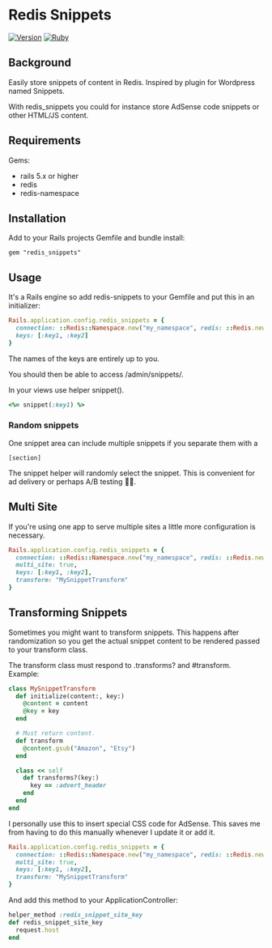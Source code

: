 # Redis Snippets

[![Version](https://img.shields.io/gem/v/redis_snippets.svg?style=flat-square)](https://rubygems.org/gems/redis_snippets)
[![Ruby](https://github.com/wulffeld/redis_snippets/actions/workflows/ci.yml/badge.svg?branch=main)](https://github.com/wulffeld/redis_snippets/actions/workflows/ci.yml)

## Background

Easily store snippets of content in Redis. Inspired by plugin for Wordpress
named Snippets.

With redis_snippets you could for instance store AdSense code snippets or
other HTML/JS content.

## Requirements

Gems:

* rails 5.x or higher
* redis
* redis-namespace

## Installation

Add to your Rails projects Gemfile and bundle install:

```
gem "redis_snippets"
```

## Usage

It's a Rails engine so add redis-snippets to your Gemfile and put this in an
initializer:

``` ruby
Rails.application.config.redis_snippets = {
  connection: ::Redis::Namespace.new("my_namespace", redis: ::Redis.new),
  keys: [:key1, :key2]
}
```

The names of the keys are entirely up to you.

You should then be able to access /admin/snippets/.

In your views use helper snippet().

``` ruby
<%= snippet(:key1) %>
```

### Random snippets

One snippet area can include multiple snippets if you separate them with a

```
[section]
```

The snippet helper will randomly select the snippet. This is convenient for ad
delivery or perhaps A/B testing 🤷‍♂.

## Multi Site

If you're using one app to serve multiple sites a little more configuration is
necessary.

``` ruby
Rails.application.config.redis_snippets = {
  connection: ::Redis::Namespace.new("my_namespace", redis: ::Redis.new),
  multi_site: true,
  keys: [:key1, :key2],
  transform: "MySnippetTransform"
}
```

## Transforming Snippets

Sometimes you might want to transform snippets. This happens after
randomization so you get the actual snippet content to be rendered passed to
your transform class.

The transform class must respond to .transforms? and #transform. Example:

``` ruby
class MySnippetTransform
  def initialize(content:, key:)
    @content = content
    @key = key
  end

  # Must return content.
  def transform
    @content.gsub("Amazon", "Etsy")
  end

  class << self
    def transforms?(key:)
      key == :advert_header
    end
  end
end
```

I personally use this to insert special CSS code for AdSense. This saves me
from having to do this manually whenever I update it or add it.

``` ruby
Rails.application.config.redis_snippets = {
  connection: ::Redis::Namespace.new("my_namespace", redis: ::Redis.new),
  multi_site: true,
  keys: [:key1, :key2],
  transform: "MySnippetTransform"
}
```

And add this method to your ApplicationController:

``` ruby
helper_method :redis_snippet_site_key
def redis_snippet_site_key
  request.host
end
```
